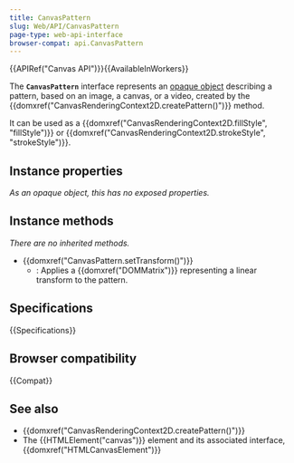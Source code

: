 ```yaml
---
title: CanvasPattern
slug: Web/API/CanvasPattern
page-type: web-api-interface
browser-compat: api.CanvasPattern
---
```


{{APIRef("Canvas API")}}{{AvailableInWorkers}}

The **`CanvasPattern`** interface represents an [opaque object](https://en.wikipedia.org/wiki/Opaque_data_type) describing a pattern, based on an image, a canvas, or a video, created by the {{domxref("CanvasRenderingContext2D.createPattern()")}} method.

It can be used as a {{domxref("CanvasRenderingContext2D.fillStyle", "fillStyle")}} or {{domxref("CanvasRenderingContext2D.strokeStyle", "strokeStyle")}}.

## Instance properties

_As an opaque object, this has no exposed properties._

## Instance methods

_There are no inherited methods._

- {{domxref("CanvasPattern.setTransform()")}}
  - : Applies a {{domxref("DOMMatrix")}} representing a linear transform to the pattern.

## Specifications

{{Specifications}}

## Browser compatibility

{{Compat}}

## See also

- {{domxref("CanvasRenderingContext2D.createPattern()")}}
- The {{HTMLElement("canvas")}} element and its associated interface, {{domxref("HTMLCanvasElement")}}
